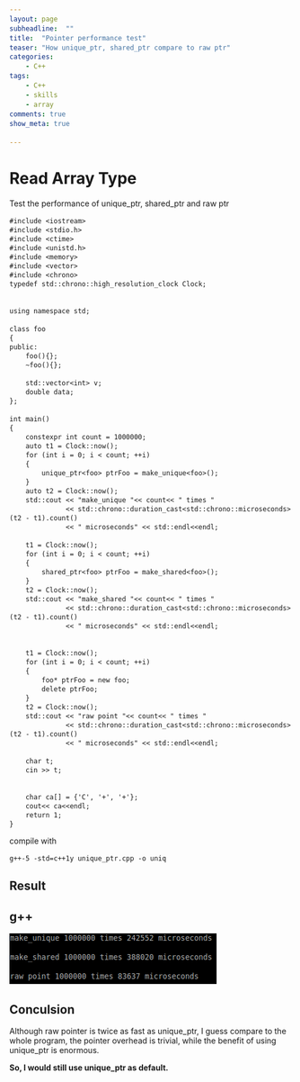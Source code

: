 ```yaml
---
layout: page
subheadline:  ""
title:  "Pointer performance test"
teaser: "How unique_ptr, shared_ptr compare to raw ptr"
categories:
    - C++
tags:
    - C++
    - skills
    - array
comments: true
show_meta: true

---
```



# Read Array Type

Test the performance of unique_ptr, shared_ptr and raw ptr

	#include <iostream>
	#include <stdio.h>
	#include <ctime>
	#include <unistd.h>
	#include <memory>
	#include <vector>
	#include <chrono>
	typedef std::chrono::high_resolution_clock Clock;


	using namespace std;

	class foo
	{
	public:
		foo(){};
		~foo(){};
		
		std::vector<int> v;
		double data;
	};

	int main()
	{
		constexpr int count = 1000000; 
		auto t1 = Clock::now();
		for (int i = 0; i < count; ++i)
		{
			unique_ptr<foo> ptrFoo = make_unique<foo>();
		}
	    auto t2 = Clock::now();
	    std::cout << "make_unique "<< count<< " times "
	              << std::chrono::duration_cast<std::chrono::microseconds>(t2 - t1).count()
	              << " microseconds" << std::endl<<endl;

		t1 = Clock::now();
		for (int i = 0; i < count; ++i)
		{
			shared_ptr<foo> ptrFoo = make_shared<foo>();
		}
	    t2 = Clock::now();
	    std::cout << "make_shared "<< count<< " times "
	              << std::chrono::duration_cast<std::chrono::microseconds>(t2 - t1).count()
	              << " microseconds" << std::endl<<endl;


		t1 = Clock::now();
		for (int i = 0; i < count; ++i)
		{
			foo* ptrFoo = new foo;
			delete ptrFoo;
		}
	    t2 = Clock::now();
	    std::cout << "raw point "<< count<< " times "
	              << std::chrono::duration_cast<std::chrono::microseconds>(t2 - t1).count()
	              << " microseconds" << std::endl<<endl;

		char t;
		cin >> t;


		char ca[] = {'C', '+', '+'};
		cout<< ca<<endl;
		return 1;
	}

compile with

	g++-5 -std=c++1y unique_ptr.cpp -o uniq

Result
---

## g++

![alt text][unique_ptr]

[unique_ptr]: https://raw.githubusercontent.com/cuixiongyi/cuixiongyi.github.io/master/images/unique_ptr.png "unique_ptr"

Conculsion
---

Although raw pointer is twice as fast as unique_ptr, I guess compare to the whole program, the pointer overhead is trivial, while the benefit of using unique_ptr is enormous. 

**So, I would still use unique_ptr as default.**
